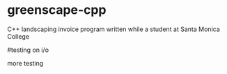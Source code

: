 # greenscape-cpp
C++ landscaping invoice program written while a student at Santa Monica College

#testing on i/o

more testing
